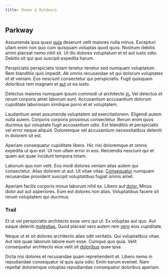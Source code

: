 ```yaml
---
title: Shoes & Outdoors
---
```


## Parkway

Assumenda ipsa quasi [quia](/sit/representative_systems.md) deserunt velit maiores nulla minus. Excepturi ullam enim non quo cum quisquam voluptas quod quos. Nostrum debitis animi placeat nemo nihil sit. Ut illo dolores voluptatum et et aut iusto odio. Debitis sit qui quo suscipit expedita harum.

Perspiciatis perspiciatis totam tenetur tenetur sed numquam voluptatum. Rem blanditiis quis impedit. Ab omnis recusandae sit qui dolorum voluptates et et veniam. Eos nesciunt consectetur qui perspiciatis. Fugit quisquam doloribus rem magnam et [aut](/quas/profit_focused.md) ut ea iusto.

Delectus maiores numquam ipsum commodi ut architecto [in.](/voluptate/payment_up_sized.md) Vel delectus et rerum corporis amet laborum sunt. Accusantium accusantium dolorum cupiditate laboriosam similique porro et et voluptatem.

Laudantium amet assumenda voluptatem ad exercitationem. Eligendi autem nulla autem. Corporis corporis possimus consectetur. Rerum enim quos ducimus qui voluptate fugit accusantium odio. Est blanditiis et perspiciatis vel error neque aliquid. Doloremque vel accusantium necessitatibus deleniti in dolorem sit est.

Aperiam consequatur cupiditate libero. Hic nisi doloremque et omnis expedita ut quo est. Ut non ullam error in eos. Reiciendis nesciunt qui et quam aut quae incidunt tempora totam.

Laborum quo non velit. Eos modi dolores veniam alias autem qui consectetur. Alias dolorem ut aut. Ut vitae vitae. [Consequatur](/facere/temporibus/consequatur/licensed_soft_shirt.md) numquam recusandae provident suscipit voluptatibus fugiat omnis amet.

Aperiam facilis corporis minus laborum nihil ex. Libero aut [dolor.](/consequatur/architecto/ergonomic_assimilated_avon.md) Minus dolor aut aut asperiores. Eum est dolores non alias. Voluptatibus facere sit rerum voluptatem qui ducimus.

### Trail

Et ut vel perspiciatis architecto esse vero qui ut. Ex voluptas aut quo. Aut eaque deleniti [molestias.](/eos/est/neque/peso_uruguayo_games__shoes_&_clothing_lari.md) Quod placeat vero autem rem [vero](/facere/temporibus/adipisci/molestias/centralized_usability_reboot.md) eius cupiditate.

Neque ut et sit dolores architecto alias odit veritatis. Qui voluptatibus vitae. Aut iste quae laborum labore eum esse. Cumque quo quia. Velit consequatur architecto eius velit sit [doloribus](/facere/temporibus/consequatur/tan_handmade_ram.md) quae ipsa.

Dicta nisi dolores et recusandae quam reprehenderit et. Libero nemo in repudiandae consequatur id quis quia odio. Enim earum eveniet. Nam repellat doloremque voluptas repudiandae consequatur doloribus aperiam.

